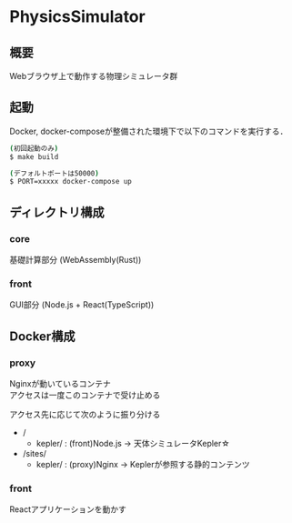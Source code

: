 # PhysicsSimulator

## 概要

Webブラウザ上で動作する物理シミュレータ群

## 起動

Docker, docker-composeが整備された環境下で以下のコマンドを実行する．

```sh
(初回起動のみ)
$ make build

(デフォルトポートは50000)
$ PORT=xxxxx docker-compose up
```

## ディレクトリ構成

### core

基礎計算部分 (WebAssembly(Rust))

### front

GUI部分 (Node.js + React(TypeScript))

## Docker構成

### proxy

Nginxが動いているコンテナ  
アクセスは一度このコンテナで受け止める  

アクセス先に応じて次のように振り分ける

- /
  - kepler/ : (front)Node.js → 天体シミュレータKepler☆
- /sites/
  - kepler/ : (proxy)Nginx → Keplerが参照する静的コンテンツ

### front

Reactアプリケーションを動かす
